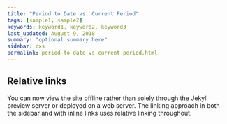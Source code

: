 ```yaml
---
title: "Period to Date vs. Current Period"
tags: [sample1, sample2]
keywords: keyword1, keyword2, keyword3
last_updated: August 9, 2018
summary: "optional summary here"
sidebar: cxs
permalink: period-to-date-vs-current-period.html
---
```

## Relative links

You can now view the site offline rather than solely through the Jekyll preview server or deployed on a web server. The linking approach in both the sidebar and with inline links uses relative linking throughout.